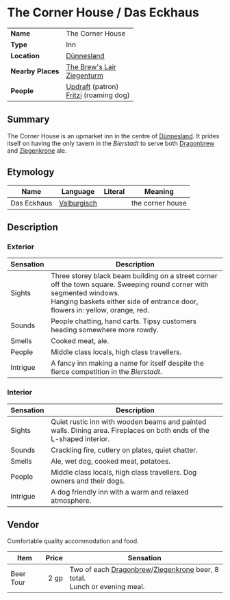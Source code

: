 # The Corner House / Das Eckhaus

|||
| --- | --- |
| **Name** | The Corner House | place.4
| **Type** | Inn |
| **Location** | [Dünnesland](../../settlements/towns/dunnesland.md) |
| **Nearby Places** | [The Brew's Lair](the-brews-lair.md)<br>[Ziegenturm](ziegenturm.md) |
| **People** | [Updraft](../../../characters/updraft.md) (patron)<br>[Fritzi](../../../characters/fritzi.md) (roaming dog) |

## Summary

The Corner House is an upmarket inn in the centre of [Dünnesland](../../settlements/towns/dunnesland.md). It prides itself on having the only tavern in the *Bierstadt* to serve both [Dragonbrew](../../../organisations/business/dragonbrew.md) and [Ziegenkrone](../../../organisations/business/ziegenkrone.md) ale.

## Etymology

| Name | Language | Literal | Meaning | 
| --- | --- | --- | --- |
| Das Eckhaus | [Valburgisch](../../../languages/valburgisch.md) || the corner house |

## Description

### Exterior

| Sensation | Description |
| ---- | --- |
| Sights | Three storey black beam building on a street corner off the town square. Sweeping round corner with segmented windows.<br>Hanging baskets either side of entrance door, flowers in: yellow, orange, red. |
| Sounds | People chatting, hand carts. Tipsy customers heading somewhere more rowdy. |
| Smells | Cooked meat, ale. |
| People | Middle class locals, high class travellers. |
| Intrigue | A fancy inn making a name for itself despite the fierce competition in the *Bierstadt*. |

### Interior

| Sensation | Description |
| ---- | --- |
| Sights | Quiet rustic inn with wooden beams and painted walls. Dining area. Fireplaces on both ends of the L-shaped interior. |
| Sounds | Crackling fire, cutlery on plates, quiet chatter. |
| Smells | Ale, wet dog, cooked meat, potatoes. |
| People | Middle class locals, high class travellers. Dog owners and their dogs. |
| Intrigue | A dog friendly inn with a warm and relaxed atmosphere. |

## Vendor

Comfortable quality accommodation and food.

| Item | Price | Sensation |
| --- | ---:| --- |
| Beer Tour | 2 gp | Two of each [Dragonbrew](../../../organisations/business/dragonbrew.md)/[Ziegenkrone](../../../organisations/business/ziegenkrone.md) beer, 8 total.<br>Lunch or evening meal. |
